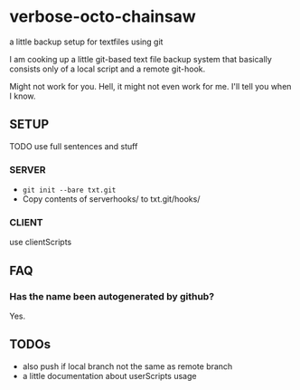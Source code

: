 # verbose-octo-chainsaw
a little backup setup for textfiles using git

I am cooking up a little git-based text file backup system that basically consists only of a local script and a remote git-hook.

Might not work for you. Hell, it might not even work for me. I'll tell you when I know.

## SETUP

TODO use full sentences and stuff

### SERVER
- `git init --bare txt.git`
- Copy contents of serverhooks/ to txt.git/hooks/

### CLIENT
use clientScripts

## FAQ
### Has the name been autogenerated by github?
Yes.

## TODOs
- also push if local branch not the same as remote branch
- a little documentation about userScripts usage


